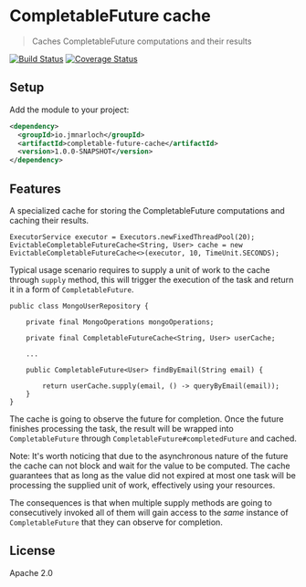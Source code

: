 # CompletableFuture cache

> Caches CompletableFuture computations and their results

[![Build Status](https://travis-ci.org/jmnarloch/completable-future-cache.svg?branch=master)](https://travis-ci.org/jmnarloch/completable-future-cache)
[![Coverage Status](https://coveralls.io/repos/jmnarloch/completable-future-cache/badge.svg?branch=master&service=github)](https://coveralls.io/github/jmnarloch/completable-future-cache?branch=master)

## Setup

Add the module to your project:

```xml
<dependency>
  <groupId>io.jmnarloch</groupId>
  <artifactId>completable-future-cache</artifactId>
  <version>1.0.0-SNAPSHOT</version>
</dependency>
```

## Features

A specialized cache for storing the CompletableFuture computations and caching their results.

```
ExecutorService executor = Executors.newFixedThreadPool(20);
EvictableCompletableFutureCache<String, User> cache = new EvictableCompletableFutureCache<>(executor, 10, TimeUnit.SECONDS);
```

Typical usage scenario requires to supply a unit of work to the cache through `supply` method,
this will trigger the execution of the task and return it in a form of `CompletableFuture`.

```
public class MongoUserRepository {

    private final MongoOperations mongoOperations;

    private final CompletableFutureCache<String, User> userCache;

    ...

    public CompletableFuture<User> findByEmail(String email) {

        return userCache.supply(email, () -> queryByEmail(email));
    }
}
```

The cache is going to observe the future for completion. Once the future finishes processing the task, the result will
be wrapped into `CompletableFuture` through `CompletableFuture#completedFuture` and cached.

Note: It's worth noticing that due to the asynchronous nature of the future the cache can not block and wait for the
value to be computed. The cache guarantees that as long as the value did not expired at most one task will
be processing the supplied unit of work, effectively using your resources.

The consequences is that when multiple supply methods are going to consecutively invoked all of them will gain access to
the *same* instance of `CompletableFuture` that they can observe for completion.

## License

Apache 2.0